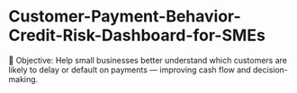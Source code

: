 # Customer-Payment-Behavior-Credit-Risk-Dashboard-for-SMEs
🎯 Objective: Help small businesses better understand which customers are likely to delay or default on payments — improving cash flow and decision-making.

